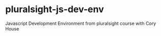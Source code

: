 # pluralsight-js-dev-env
Javascript Development Environment from pluralsight course with Cory House
